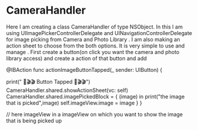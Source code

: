 # CameraHandler
Here I am creating a class CameraHandler of type NSObject. 
In this I am using UIImagePickerControllerDelegate and UINavigationControllerDelegate for image picking from Camera and Photo Library .
I am also making an action sheet to choose from the both options. 
It is very simple to use and manage . 
First create a button(on click you want the camera and photo library access) and create a action of that button 
and add  

@IBAction func actionImageButtonTapped(_ sender: UIButton) {

 print(" 🎦🎬🎬 Button Tapped 🎦🎬🎬") 
 CameraHandler.shared.showActionSheet(vc: self)
 CameraHandler.shared.imagePickedBlock = { (image) in
 print("the image that is picked",image)
 self.imageView.image = image
  } 
 }
 
 
 // here imageView in a imageView on which you want to show the image that is being picked up 

